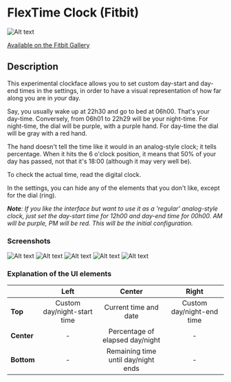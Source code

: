 # FlexTime Clock (Fitbit)

![Alt text](https://www.dropbox.com/s/pw8b512j30cp0xx/versa_2.b1d3a41e.png?raw=1)

[Available on the Fitbit Gallery](https://gallery.fitbit.com/details/3fd9124d-8cff-4e9d-bd8f-e42fab1ebfd0)


## Description

This experimental clockface allows you to set custom day-start and day-end times in the settings, in order to have a visual representation of how far along you are in *your* day.

Say, you usually wake up at 22h30 and go to bed at 06h00. That's your day-time. Conversely, from 06h01 to 22h29 will be your night-time. 
For night-time, the dial will be purple, with a purple hand. For day-time the dial will be gray with a red hand.

The hand doesn't tell the time like it would in an analog-style clock; it tells percentage. When it hits the 6 o'clock position, it means that 50% of your day has passed, not that it's 18:00 (although it may very well be).

To check the actual time, read the digital clock.

In the settings, you can hide any of the elements that you don't like, except for the dial (ring).

___Note__: If you like the interface but want to use it as a 'regular' analog-style clock, just set the day-start time for 12h00 and day-end time for 00h00. AM will be purple, PM will be red. This will be the initial configuration._

### Screenshots

![Alt text](https://gallery-assets.fitbit.com/public/NM0kDYZtCn4_BLK_AL7tBnBhC2OYNXotO2BlAIJrBa8aBI4XC58aNF/O2VrCqCXBqJhCq7kD1ooCIWYAIVtNYNhBLNtBLNkOLBqBn0Z@1x.png)
![Alt text](https://gallery-assets.fitbit.com/public/NM0kDYZtCn4_BLK_AL7tBnBhC2OYNXotO2BlAIJrBa8aBI4XC58aNF/OIZrBYJkBq3hNLOaC1ooDI0YAL4WCqBhNINqC2JqNaJlOI3m@1x.png)
![Alt text](https://gallery-assets.fitbit.com/public/NM0kDYZtCn4_BLK_AL7tBnBhC2OYNXotO2BlAIJrBa8aBI4XC58aNF/NLGXBnW_CIVhNnJkOXooCYZnAL8_OIVhOaBmBnBpCn8ZBaGX@1x.png)
![Alt text](https://gallery-assets.fitbit.com/public/NM0kDYZtCn4_BLK_AL7tBnBhC2OYNXotO2BlAIJrBa8aBI4XC58aNF/NISXBIBnNY7hB54YCXooDIRmAL4WCq3hO5FsOY.nD5O_BLCa@1x.png)
![Alt text](https://gallery-assets.fitbit.com/public/NM0kDYZtCn4_BLK_AL7tBnBhC2OYNXotO2BlAIJrBa8aBI4XC58aNF/Cn_XCnVlO2NhBqBlOXooDISZAL3sNLFhNIBmBq7pOIFmD5KX@1x.png)

### Explanation of the UI elements

|     |   Left  | Center           | Right  |
| ------------- | :---: | :-------------:| :-----:|
| **Top**      | Custom day/night-start time | Current time and date | Custom day/night-end time | 
|**Center**     | -      | Percentage of elapsed day/night | -  | 
|**Bottom**     | -      | Remaining time until day/night ends | -  | 
